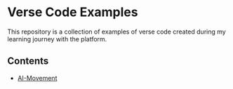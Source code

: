 # Verse Code Examples

This repository is a collection of examples of verse code created during my learning journey with the platform.

## Contents

- [AI-Movement](https://github.com/nhapq/uefn_verse_examples/blob/main/Characters/ai_movement.verse)



